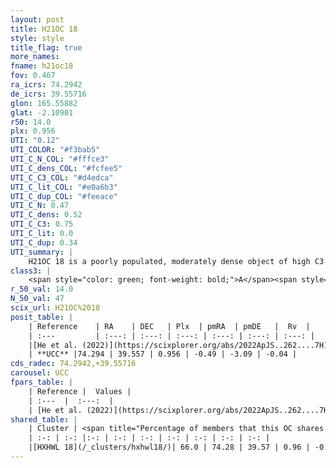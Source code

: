 ```yaml
---
layout: post
title: H21OC 18
style: style
title_flag: true
more_names: 
fname: h21oc18
fov: 0.467
ra_icrs: 74.2942
de_icrs: 39.55716
glon: 165.55882
glat: -2.10901
r50: 14.0
plx: 0.956
UTI: "0.12"
UTI_COLOR: "#f3bab5"
UTI_C_N_COL: "#fffce3"
UTI_C_dens_COL: "#fcfee5"
UTI_C_C3_COL: "#d4edca"
UTI_C_lit_COL: "#e0a6b3"
UTI_C_dup_COL: "#feeace"
UTI_C_N: 0.47
UTI_C_dens: 0.52
UTI_C_C3: 0.75
UTI_C_lit: 0.0
UTI_C_dup: 0.34
UTI_summary: |
    H21OC 18 is a poorly populated, moderately dense object of high C3 quality. It was recently reported in the literature.<br><br><span style="color: #99180f; font-weight: bold;">Warning: </span>This is possibly a duplicated object, which shares a significant percentage of members with at least one previously reported entry.
class3: |
    <span style="color: green; font-weight: bold;">A</span><span style="color: #FFC300; font-weight: bold;">B</span>
r_50_val: 14.0
N_50_val: 47
scix_url: H21OC%2018
posit_table: |
    | Reference    | RA    | DEC   | Plx  | pmRA  | pmDE   |  Rv  |
    | :---         | :---: | :---: | :---: | :---: | :---: | :---: |
    |[He et al. (2022)](https://scixplorer.org/abs/2022ApJS..262....7H) | 74.309 | 39.627 | 0.958 | -0.49 | -3.105 | -- |
    | **UCC** |74.294 | 39.557 | 0.956 | -0.49 | -3.09 | -0.04 | 
cds_radec: 74.2942,+39.55716
carousel: UCC
fpars_table: |
    | Reference |  Values |
    | :---  |  :---:  |
    | [He et al. (2022)](https://scixplorer.org/abs/2022ApJS..262....7H) | `A0=1.15, logAge=7.5` |
shared_table: |
    | Cluster | <span title="Percentage of members that this OC shares with the ones listed">%</span>   | RA   | DEC   | Plx   | pmRA  | pmDE  | Rv | UTI |
    | :-: | :-: |:-: | :-: | :-: | :-: | :-: | :-: | :-: |
    |[HXHWL 18](/_clusters/hxhwl18/)| 66.0 | 74.28 | 39.57 | 0.96 | -0.46 | -3.1 | -9.21 |0.4 |
---
```

